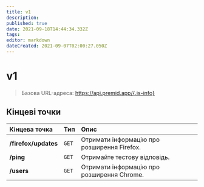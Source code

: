 ```yaml
---
title: v1
description: 
published: true
date: 2021-09-18T14:44:34.332Z
tags: 
editor: markdown
dateCreated: 2021-09-07T02:00:27.050Z
---
```


# v1

> Базова URL-адреса: https://api.premid.app/{.is-info}


## Кінцеві точки

<table>
  <thead>
    <tr>
      <th style="text-align:left">Кінцева точка</th>
      <th style="text-align:left">Тип</th>
      <th style="text-align:left">Опис</th>
    </tr>
  </thead>
  <tbody>
    <tr>
      <td style="text-align:left"><b>/firefox/updates</b>
      </td>
      <td style="text-align:left"><code>GET</code></td>
      <td style="text-align:left">Отримати інформацію про розширення Firefox.</td>
    </tr>
    <tr>
      <td style="text-align:left"><b>/ping</b>
      </td>
      <td style="text-align:left"><code>GET</code></td>
      <td style="text-align:left">Отримайте тестову відповідь.</td>
    </tr>
    <tr>
      <td style="text-align:left"><b>/users</b>
      </td>
      <td style="text-align:left"><code>GET</code></td>
      <td style="text-align:left">Отримати інформацію про розширення Chrome.</td>
    </tr>
  </tbody>
</table>

